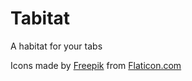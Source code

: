 # Tabitat

A habitat for your tabs

Icons made by [Freepik](https://www.freepik.com) from [Flaticon.com](www.flaticon.com)
